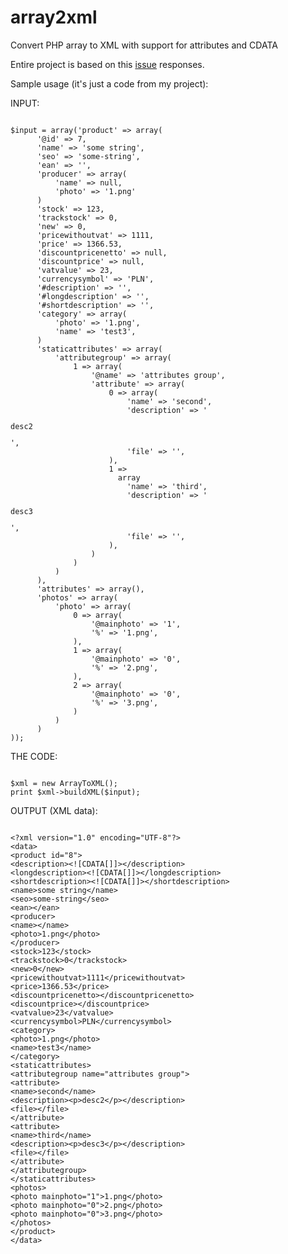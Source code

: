 array2xml
=========

Convert PHP array to XML with support for attributes and CDATA

Entire project is based on this [issue](http://stackoverflow.com/questions/99350/passing-php-associative-arrays-to-and-from-xml) responses.

Sample usage (it's just a code from my project):

INPUT:
<pre><code>
$input = array('product' => array(
      '@id' => 7,
      'name' => 'some string',
      'seo' => 'some-string',
      'ean' => '',
      'producer' => array(
          'name' => null,
          'photo' => '1.png'
      )
      'stock' => 123,
      'trackstock' => 0,
      'new' => 0,
      'pricewithoutvat' => 1111,
      'price' => 1366.53,
      'discountpricenetto' => null,
      'discountprice' => null,
      'vatvalue' => 23,
      'currencysymbol' => 'PLN',
      '#description' => '',
      '#longdescription' => '',
      '#shortdescription' => '',
      'category' => array(
          'photo' => '1.png',
          'name' => 'test3',
      )
      'staticattributes' => array(
          'attributegroup' => array(
              1 => array(
                  '@name' => 'attributes group',
                  'attribute' => array(
                      0 => array(
                          'name' => 'second',
                          'description' => '<p>desc2</p>',
                          'file' => '',
                      ),
                      1 => 
                        array
                          'name' => 'third',
                          'description' => '<p>desc3</p>',
                          'file' => '',
                      ),
                  )
              )
          )
      ),
      'attributes' => array(),
      'photos' => array(
          'photo' => array(
              0 => array(
                  '@mainphoto' => '1',
                  '%' => '1.png',
              ),
              1 => array(
                  '@mainphoto' => '0',
                  '%' => '2.png',
              ),
              2 => array(
                  '@mainphoto' => '0',
                  '%' => '3.png',
              )
          )
      )
));
</code></pre>

THE CODE:
<pre><code>
$xml = new ArrayToXML();
print $xml->buildXML($input);
</code></pre>

OUTPUT (XML data):
<pre><code>
&lt;?xml version="1.0" encoding="UTF-8"?&gt;
&lt;data&gt;
&lt;product id="8"&gt;
&lt;description&gt;&lt;![CDATA[]]&gt;&lt;/description&gt;
&lt;longdescription&gt;&lt;![CDATA[]]&gt;&lt;/longdescription&gt;
&lt;shortdescription&gt;&lt;![CDATA[]]&gt;&lt;/shortdescription&gt;
&lt;name&gt;some string&lt;/name&gt;
&lt;seo&gt;some-string&lt;/seo&gt;
&lt;ean&gt;&lt;/ean&gt;
&lt;producer&gt;
&lt;name&gt;&lt;/name&gt;
&lt;photo&gt;1.png&lt;/photo&gt;
&lt;/producer&gt;
&lt;stock&gt;123&lt;/stock&gt;
&lt;trackstock&gt;0&lt;/trackstock&gt;
&lt;new&gt;0&lt;/new&gt;
&lt;pricewithoutvat&gt;1111&lt;/pricewithoutvat&gt;
&lt;price&gt;1366.53&lt;/price&gt;
&lt;discountpricenetto&gt;&lt;/discountpricenetto&gt;
&lt;discountprice&gt;&lt;/discountprice&gt;
&lt;vatvalue&gt;23&lt;/vatvalue&gt;
&lt;currencysymbol&gt;PLN&lt;/currencysymbol&gt;
&lt;category&gt;
&lt;photo&gt;1.png&lt;/photo&gt;
&lt;name&gt;test3&lt;/name&gt;
&lt;/category&gt;
&lt;staticattributes&gt;
&lt;attributegroup name="attributes group"&gt;
&lt;attribute&gt;
&lt;name&gt;second&lt;/name&gt;
&lt;description&gt;&lt;p&gt;desc2&lt;/p&gt;&lt;/description&gt;
&lt;file&gt;&lt;/file&gt;
&lt;/attribute&gt;
&lt;attribute&gt;
&lt;name&gt;third&lt;/name&gt;
&lt;description&gt;&lt;p&gt;desc3&lt;/p&gt;&lt;/description&gt;
&lt;file&gt;&lt;/file&gt;
&lt;/attribute&gt;
&lt;/attributegroup&gt;
&lt;/staticattributes&gt;
&lt;photos&gt;
&lt;photo mainphoto="1"&gt;1.png&lt;/photo&gt;
&lt;photo mainphoto="0"&gt;2.png&lt;/photo&gt;
&lt;photo mainphoto="0"&gt;3.png&lt;/photo&gt;
&lt;/photos&gt;
&lt;/product&gt;
&lt;/data&gt;
</code></pre>
